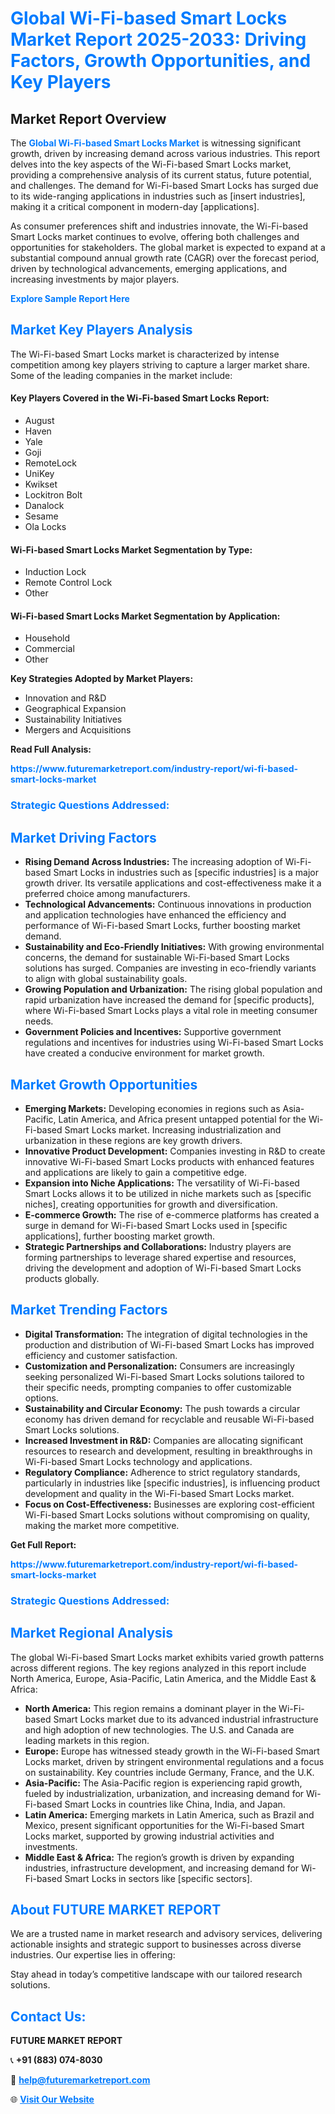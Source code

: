 <h1 style="color: #007BFF;">Global Wi-Fi-based Smart Locks Market Report 2025-2033: Driving Factors, Growth Opportunities, and Key Players</h1>

<section id="overview">
<h2>Market Report Overview</h2>
<p>The <a href="https://www.futuremarketreport.com/industry-report/wi-fi-based-smart-locks-market" style="color: #007BFF; text-decoration: none;"><strong>Global Wi-Fi-based Smart Locks Market</strong></a> is witnessing significant growth, driven by increasing demand across various industries. This report delves into the key aspects of the Wi-Fi-based Smart Locks market, providing a comprehensive analysis of its current status, future potential, and challenges. The demand for Wi-Fi-based Smart Locks has surged due to its wide-ranging applications in industries such as [insert industries], making it a critical component in modern-day [applications].</p>
<p>As consumer preferences shift and industries innovate, the Wi-Fi-based Smart Locks market continues to evolve, offering both challenges and opportunities for stakeholders. The global market is expected to expand at a substantial compound annual growth rate (CAGR) over the forecast period, driven by technological advancements, emerging applications, and increasing investments by major players.</p>
</section>

<section id="overview">
<p><a href="https://www.futuremarketreport.com/request-sample/reportId=76715" style="color: #007BFF; text-decoration: none;"><strong>Explore Sample Report Here</strong></a></p>
</section>

<section id="key-players">
<h2 style="color: #007BFF;">Market Key Players Analysis</h2>
<p>The Wi-Fi-based Smart Locks market is characterized by intense competition among key players striving to capture a larger market share. Some of the leading companies in the market include:</p>
<h4>Key Players Covered in the Wi-Fi-based Smart Locks Report:</h4>
<ul><li>August</li><li>Haven</li><li>Yale</li><li>Goji</li><li>RemoteLock</li><li>UniKey</li><li>Kwikset</li><li>Lockitron Bolt</li><li>Danalock</li><li>Sesame</li><li>Ola Locks</li></ul>
<h4>Wi-Fi-based Smart Locks Market Segmentation by Type:</h4>
<ul><li>Induction Lock</li><li>Remote Control Lock</li><li>Other</li></ul>

<h4>Wi-Fi-based Smart Locks Market Segmentation by Application:</h4>
<ul><li>Household</li><li>Commercial</li><li>Other</li></ul>
<p><strong>Key Strategies Adopted by Market Players:</strong></p>
<ul>
<li>Innovation and R&D</li>
<li>Geographical Expansion</li>
<li>Sustainability Initiatives</li>
<li>Mergers and Acquisitions</li>
</ul>
</section>

<section>
<p><strong>Read Full Analysis: </strong></p><a href="https://www.futuremarketreport.com/industry-report/wi-fi-based-smart-locks-market" style="color: #007BFF; text-decoration: none;"><strong>https://www.futuremarketreport.com/industry-report/wi-fi-based-smart-locks-market</strong></a>
<h3 style="color: #007BFF;">Strategic Questions Addressed:</h3>
</section>

<section id="driving-factors">
<h2 style="color: #007BFF;">Market Driving Factors</h2>
<ul>
<li><strong>Rising Demand Across Industries:</strong> The increasing adoption of Wi-Fi-based Smart Locks in industries such as [specific industries] is a major growth driver. Its versatile applications and cost-effectiveness make it a preferred choice among manufacturers.</li>
<li><strong>Technological Advancements:</strong> Continuous innovations in production and application technologies have enhanced the efficiency and performance of Wi-Fi-based Smart Locks, further boosting market demand.</li>
<li><strong>Sustainability and Eco-Friendly Initiatives:</strong> With growing environmental concerns, the demand for sustainable Wi-Fi-based Smart Locks solutions has surged. Companies are investing in eco-friendly variants to align with global sustainability goals.</li>
<li><strong>Growing Population and Urbanization:</strong> The rising global population and rapid urbanization have increased the demand for [specific products], where Wi-Fi-based Smart Locks plays a vital role in meeting consumer needs.</li>
<li><strong>Government Policies and Incentives:</strong> Supportive government regulations and incentives for industries using Wi-Fi-based Smart Locks have created a conducive environment for market growth.</li>
</ul>
</section>

<section id="growth-opportunities">
<h2 style="color: #007BFF;">Market Growth Opportunities</h2>
<ul>
<li><strong>Emerging Markets:</strong> Developing economies in regions such as Asia-Pacific, Latin America, and Africa present untapped potential for the Wi-Fi-based Smart Locks market. Increasing industrialization and urbanization in these regions are key growth drivers.</li>
<li><strong>Innovative Product Development:</strong> Companies investing in R&D to create innovative Wi-Fi-based Smart Locks products with enhanced features and applications are likely to gain a competitive edge.</li>
<li><strong>Expansion into Niche Applications:</strong> The versatility of Wi-Fi-based Smart Locks allows it to be utilized in niche markets such as [specific niches], creating opportunities for growth and diversification.</li>
<li><strong>E-commerce Growth:</strong> The rise of e-commerce platforms has created a surge in demand for Wi-Fi-based Smart Locks used in [specific applications], further boosting market growth.</li>
<li><strong>Strategic Partnerships and Collaborations:</strong> Industry players are forming partnerships to leverage shared expertise and resources, driving the development and adoption of Wi-Fi-based Smart Locks products globally.</li>
</ul>
</section>

<section id="trending-factors">
<h2 style="color: #007BFF;">Market Trending Factors</h2>
<ul>
<li><strong>Digital Transformation:</strong> The integration of digital technologies in the production and distribution of Wi-Fi-based Smart Locks has improved efficiency and customer satisfaction.</li>
<li><strong>Customization and Personalization:</strong> Consumers are increasingly seeking personalized Wi-Fi-based Smart Locks solutions tailored to their specific needs, prompting companies to offer customizable options.</li>
<li><strong>Sustainability and Circular Economy:</strong> The push towards a circular economy has driven demand for recyclable and reusable Wi-Fi-based Smart Locks solutions.</li>
<li><strong>Increased Investment in R&D:</strong> Companies are allocating significant resources to research and development, resulting in breakthroughs in Wi-Fi-based Smart Locks technology and applications.</li>
<li><strong>Regulatory Compliance:</strong> Adherence to strict regulatory standards, particularly in industries like [specific industries], is influencing product development and quality in the Wi-Fi-based Smart Locks market.</li>
<li><strong>Focus on Cost-Effectiveness:</strong> Businesses are exploring cost-efficient Wi-Fi-based Smart Locks solutions without compromising on quality, making the market more competitive.</li>
</ul>
</section>

<section>
<p><strong>Get Full Report: </strong></p><a href="https://www.futuremarketreport.com/industry-report/wi-fi-based-smart-locks-market" style="color: #007BFF; text-decoration: none;"><strong>https://www.futuremarketreport.com/industry-report/wi-fi-based-smart-locks-market</strong></a>
<h3 style="color: #007BFF;">Strategic Questions Addressed:</h3>
</section>


<section id="regional-analysis">
<h2 style="color: #007BFF;">Market Regional Analysis</h2>
<p>The global Wi-Fi-based Smart Locks market exhibits varied growth patterns across different regions. The key regions analyzed in this report include North America, Europe, Asia-Pacific, Latin America, and the Middle East & Africa:</p>
<ul>
<li><strong>North America:</strong> This region remains a dominant player in the Wi-Fi-based Smart Locks market due to its advanced industrial infrastructure and high adoption of new technologies. The U.S. and Canada are leading markets in this region.</li>
<li><strong>Europe:</strong> Europe has witnessed steady growth in the Wi-Fi-based Smart Locks market, driven by stringent environmental regulations and a focus on sustainability. Key countries include Germany, France, and the U.K.</li>
<li><strong>Asia-Pacific:</strong> The Asia-Pacific region is experiencing rapid growth, fueled by industrialization, urbanization, and increasing demand for Wi-Fi-based Smart Locks in countries like China, India, and Japan.</li>
<li><strong>Latin America:</strong> Emerging markets in Latin America, such as Brazil and Mexico, present significant opportunities for the Wi-Fi-based Smart Locks market, supported by growing industrial activities and investments.</li>
<li><strong>Middle East & Africa:</strong> The region’s growth is driven by expanding industries, infrastructure development, and increasing demand for Wi-Fi-based Smart Locks in sectors like [specific sectors].</li>
</ul>
</section>

<footer>
<h2 style="color: #007BFF;">About FUTURE MARKET REPORT</h2>
<p>We are a trusted name in market research and advisory services, delivering actionable insights and strategic support to businesses across diverse industries. Our expertise lies in offering:</p>

<p>Stay ahead in today’s competitive landscape with our tailored research solutions.</p>

<h2 style="color: #007BFF;">Contact Us:</h2>
<p><strong>FUTURE MARKET REPORT</strong></p>
<p>📞 <strong>+91 (883) 074-8030</strong></p>
<p>📧 <strong><a href="mailto:help@futuremarketreport.com" style="color: #007BFF;">help@futuremarketreport.com</a></strong></p>
<p>🌐 <strong><a href="https://www.futuremarketreport.com/" style="color: #007BFF;">Visit Our Website</a></strong></p>
</footer>